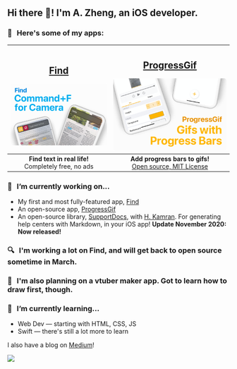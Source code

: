 ## Hi there 👋! I'm A. Zheng, an iOS developer.
### 📱 Here's some of my apps:
| <h2>[**Find**](https://apps.apple.com/app/find-command-f-for-camera/id1506500202)<br></h2>[![Find app](https://raw.githubusercontent.com/aheze/Assets/master/Image/Find.png)](https://apps.apple.com/app/find-command-f-for-camera/id1506500202) | <h2>[**ProgressGif**](https://apps.apple.com/us/app/id1526969349)<br></h2>[![Progress Gif app](https://raw.githubusercontent.com/aheze/Assets/master/Image/ProgressGif.png)](https://apps.apple.com/us/app/id1526969349) |
| :-------------: |:-------------:|
| **Find text in real life!**<br>Completely free, no ads | **Add progress bars to gifs!**<br>[Open source, MIT License](https://github.com/aheze/ProgressGif) |

### 🔭 I’m currently working on...
- My first and most fully-featured app, [Find](https://apps.apple.com/app/find-command-f-for-camera/id1506500202)
- An open-source app, [ProgressGif](https://github.com/aheze/ProgressGif)
- An open-source library, [SupportDocs](https://github.com/aheze/SupportDocs), with [H. Kamran](https://github.com/hkamran80). For generating help centers with Markdown, in your iOS app! **Update November 2020: Now released!**

### 🔍 I'm working a lot on Find, and will get back to open source sometime in March.
### 🐥 I'm also planning on a vtuber maker app. Got to learn how to draw first, though.

### 🌱 I’m currently learning...
- Web Dev — starting with HTML, CSS, JS
- Swift — there's still a lot more to learn

I also have a blog on [Medium](https://aheze.medium.com/)!

![](https://komarev.com/ghpvc/?username=aheze&color=00aeef&label=Trying+out+a+profile+view+counter)

<!--
**aheze/aheze** is a ✨ _special_ ✨ repository because its `README.md` (this file) appears on your GitHub profile.

Here are some ideas to get you started:

- 🔭 I’m currently working on ...
- 🌱 I’m currently learning ...
- 👯 I’m looking to collaborate on ...
- 🤔 I’m looking for help with ...
- 💬 Ask me about ...
- 📫 How to reach me: ...
- 😄 Pronouns: ...
- ⚡ Fun fact: ...
-->
